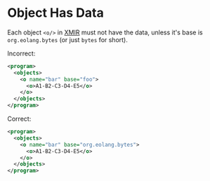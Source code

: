 # Object Has Data

Each object `<o/>` in [XMIR] must not have the data, unless it's base is
`org.eolang.bytes` (or just `bytes` for short).

Incorrect:

```xml
<program>
  <objects>
    <o name="bar" base="foo">
      <o>A1-B2-C3-D4-E5</o>
    </o>
  </objects>
</program>
```

Correct:

```xml
<program>
  <objects>
    <o name="bar" base="org.eolang.bytes">
      <o>A1-B2-C3-D4-E5</o>
    </o>
  </objects>
</program>
```

[XMIR]: https://news.eolang.org/2022-11-25-xmir-guide.html
